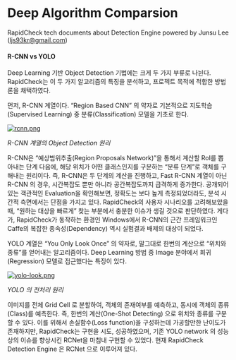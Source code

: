 # Deep Algorithm Comparsion

RapidCheck tech documents about Detection Engine powered by Junsu Lee (ljs93kr@gmail.com)

#### R-CNN vs YOLO

  Deep Learning 기반 Object Detection 기법에는 크게 두 가지 부류로 나뉜다. RapidCheck는 이 두 가지 알고리즘의 특징을 분석하고, 프로젝트 목적에 적합한 방법론을 채택하였다. 

  먼저, R-CNN 계열이다. “Region Based CNN” 의 약자로 기본적으로 지도학습(Supervised Learning) 중 분류(Classification) 모델을 기초로 한다. 

[![rcnn.png](https://s19.postimg.org/uj5nnv5r7/rcnn.png)](https://postimg.org/image/4nlx4o3xb/)

*R-CNN 계열의 Object Detection 원리*

  R-CNN은 “예상범위추출(Region Proposals Network)”을 통해서 계산할 RoI를 뽑아내는 단계 다음에, 해당 위치가 어떤 클래스인지를 구분하는 “분류 단계”로 객체를 구해내는 원리이다. 즉, R-CNN은 두 단계의 계산을 진행하고, Fast R-CNN 계열이 아닌 R-CNN 의 경우, 시간복잡도 뿐만 아니라 공간복잡도까지 급격하게 증가한다. 공개되어 있는 객관적인 Evaluation을 확인해보면, 정확도는 보다 높게 측정되었더라도, 분석 시간적 측면에서는 단점을 가지고 있다. RapidCheck의 사용자 시나리오를 고려해보았을 때, “원하는 대상을 빠르게” 찾는 부분에서 충분한 이슈가 생길 것으로 판단하였다. 게다가, RapidCheck가 동작하는 환경인 Windows에서 R-CNN의 근간 프레임워크인 Caffe의 복잡한 종속성(Dependency) 역시 실험결과 배제의 대상이 되었다.

  YOLO 계열은 “You Only Look Once” 의 약자로, 말그대로 한번의 계산으로 “위치와 종류”를 얻어내는 알고리즘이다. Deep Learning 방법 중 Image 분야에서 회귀(Regression) 모델로 접근했다는 특징이 있다. 

[![yolo-look.png](https://s19.postimg.org/ytkbjgaub/yolo-look.png)](https://postimg.org/image/p90owkli7/)

*YOLO 의 전처리 원리*

  이미지를 전체 Grid Cell 로 분할하여, 객체의 존재여부를 예측하고, 동시에 객체의 종류(Class)를 예측한다. 즉, 한번의 계산(One-Shot Detecting) 으로 위치와 종류를 구분할 수 있다. 이를 위해서 손실함수(Loss function)을 구성하는데 가공할만한 난이도가 존재하지만, RapidCheck는 구현을 시도, 성공하였으며, 기존 YOLO network 의 성능상의 이슈를 향상시킨 RCNet을 마침내 구현할 수 있었다. 현재 RapidCheck Detection Engine 은 RCNet 으로 이루어져 있다.